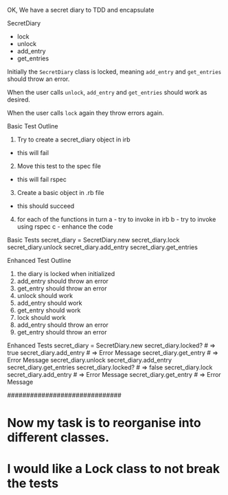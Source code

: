 OK, We have a secret diary to TDD and encapsulate

SecretDiary
  - lock
  - unlock
  - add_entry
  - get_entries

Initially the `SecretDiary` class is locked, meaning `add_entry` and `get_entries` should throw an error.

When the user calls `unlock`, `add_entry` and `get_entries` should work as desired.

When the user calls `lock` again they throw errors again.

Basic Test Outline
1. Try to create a secret_diary object in irb
 - this will fail
2. Move this test to  the spec file
 - this will fail rspec
3. Create a basic object in .rb file
 - this should succeed
4. for each of the functions in turn 
	a - try to invoke in irb
	b - try to invoke using rspec
	c - enhance the code


Basic Tests
secret_diary = SecretDiary.new
secret_diary.lock
secret_diary.unlock
secret_diary.add_entry
secret_diary.get_entries

Enhanced Test Outline
1. the diary is locked when initialized
2. add_entry should throw an error
3. get_entry should throw an error
4. unlock should work
5. add_entry should work
6. get_entry should work
7. lock should work
8. add_entry should throw an error
9. get_entry should throw an error

Enhanced Tests
secret_diary = SecretDiary.new
secret_diary.locked? # => true
secret_diary.add_entry # => Error Message
secret_diary.get_entry # => Error Message
secret_diary.unlock
secret_diary.add_entry
secret_diary.get_entries
secret_diary.locked? # => false
secret_diary.lock
secret_diary.add_entry # => Error Message
secret_diary.get_entry # => Error Message

############################## 
# Now my task is to reorganise into different classes. 
# I would like a Lock class to not break the tests
